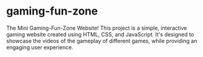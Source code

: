 # gaming-fun-zone
The Mini Gaming-Fun-Zone Website! This project is a simple, interactive gaming website created using HTML, CSS, and JavaScript. It's designed to showcase the videos of the gameplay of different games, while providing an engaging user experience.
